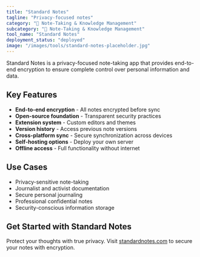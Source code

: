 ```yaml
---
title: "Standard Notes"
tagline: "Privacy-focused notes"
category: "📝 Note-Taking & Knowledge Management"
subcategory: "📝 Note-Taking & Knowledge Management"
tool_name: "Standard Notes"
deployment_status: "deployed"
image: "/images/tools/standard-notes-placeholder.jpg"
---
```

Standard Notes is a privacy-focused note-taking app that provides end-to-end encryption to ensure complete control over personal information and data.

## Key Features

- **End-to-end encryption** - All notes encrypted before sync
- **Open-source foundation** - Transparent security practices
- **Extension system** - Custom editors and themes
- **Version history** - Access previous note versions
- **Cross-platform sync** - Secure synchronization across devices
- **Self-hosting options** - Deploy your own server
- **Offline access** - Full functionality without internet

## Use Cases

- Privacy-sensitive note-taking
- Journalist and activist documentation
- Secure personal journaling
- Professional confidential notes
- Security-conscious information storage

## Get Started with Standard Notes

Protect your thoughts with true privacy. Visit [standardnotes.com](https://standardnotes.com) to secure your notes with encryption.